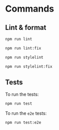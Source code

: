 # Commands

## Lint & format

```bash
npm run lint
```

```bash
npm run lint:fix
```

```bash
npm run stylelint
```

```bash
npm run stylelint:fix
```

## Tests

To run the tests:

```bash
npm run test
```

To run the `e2e` tests:

```bash
npm run test:e2e
```
